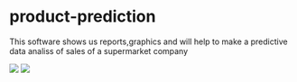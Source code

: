 # product-prediction

This software shows us reports,graphics and will help to make a predictive data analiss of sales of a supermarket company


<img src="/product-prediction/Docs/photoProductPrediction1.PNG" />
<img src="/product-prediction/Docs/photoProductPrediction2.PNG" />
